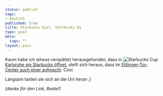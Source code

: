 ```yaml
--- 
status: publish
tags: 
- deutsch
published: true
title: Starbucks hier, Starbucks da
type: post
meta: 
  tags: ""
layout: post
---
```

<img src='http://fredericiana.de/uploads/2007/03/starbucks.thumbnail.jpg' alt='Starbucks Cup' class="alignright" align="right" />Kaum habe ich (etwas verspätet) herausgefunden, dass in <a href="http://fredericiana.de/archives/2007/06/23/starbucks-kommt-nach-karlsruhe/">Karlsruhe ein Starbucks öffnet</a>, stellt sich heraus, dass im <a href="http://pixelschrubber.de/2007/06/27/starbucks-nummer-2-in-karlsruhe/">Ettlinger-Tor-Center auch einer aufmacht</a>. Cool.

Langsam tasten sie sich an die Uni heran ;)

<em>(danke für den Link, Beate!)</em>
